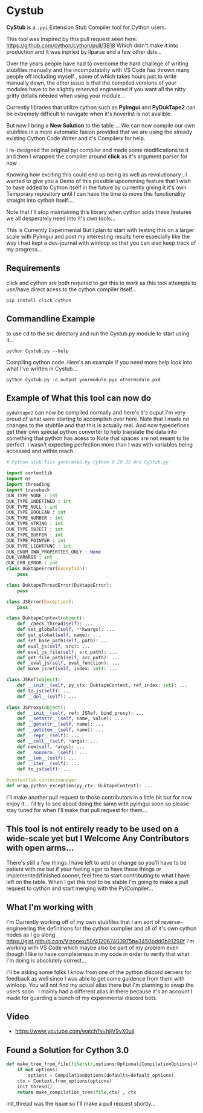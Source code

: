 # Cystub

__CyStub__ is a `.pyi` Extension Stub Compiler tool for Cython users. 

This tool was Inspired by this pull request seen here: https://github.com/cython/cython/pull/3818
Which didn't make it into production and It was inpried by llparse and a few other dsls...


Over the years people have had to overcome the hard challege of writing stubfiles manually and 
the incompatabilty with VS Code has thrown many people off including myself , some of which takes hours just to write manually down,
the other issue is that the compiled versions of your modules have to be slightly reserved engineered
if you want all the nitty gritty details needed when using your module...

Currently libraries that utilize cython such as __PyImgui__ and __PyDukTape2__ can be extremely difficult to navigate when it's hoverlist is not avalible. 

But now I bring a __New Solution__ to the table ...
We can now compile our own stubfiles in a more automatic fasion provided that we are using 
the already existing Cython Code Writer and it's Compilers for help.

I re-designed the original pyi compiler and made some modifications to it and then I
wrapped the compiler around __click__ as it's argument parser for now . 

Knowing how exciting this could end up being as well as revolutionary , I wanted to 
give you a Demo of this possible upcomming feature that I wish to have added to Cython itself in the future
by currently giving it it's own Temporary repository until 
I can have the time to move this functionality straight into cython itself....

Note that I'll stop maintaining this library 
when cython adds these features we all 
desperately need into it's own tools...

This is Currently Experimental But I plan to start with testing this on a larger scale with PyImgui and post my interesting results here especially like the way I had kept a dev-journal with winloop so that you can also keep track of my progress...

## Requirements
click and cython are both required to get this to work as this tool attempts to use/have direct acess to the cython compiler itself...

```
pip install click cython
```

## Commandline Example 

to use cd to the src directory and run the Cystub.py module to start using it... 
```
python Cystub.py --help
```
 
Compiling cython code. Here's an example if you need more help look into what I've written in Cystub...
```
python Cystub.py -o output yourmodule.pyx othermodule.pxd 
```

## Example of What this tool can now do
`pyduktape2` can now be compiled normally and here's it's ouput I'm very proud of what were starting to accomplish over here. Note that I made no changes to the stubfile and that this is actually real. And now typedefines get their own special python converter to help translate the data into something that python has acess to Note that spaces are not meant to be perfect. I wasn't expecting perfection more than I was with variables being accessed and within reach.

```python
# Python stub file generated by Cython 0.29.35 And CyStub.py

import contextlib
import os
import threading
import traceback
DUK_TYPE_NONE : int
DUK_TYPE_UNDEFINED : int
DUK_TYPE_NULL : int
DUK_TYPE_BOOLEAN : int
DUK_TYPE_NUMBER : int
DUK_TYPE_STRING : int
DUK_TYPE_OBJECT : int
DUK_TYPE_BUFFER : int
DUK_TYPE_POINTER : int
DUK_TYPE_LIGHTFUNC : int
DUK_ENUM_OWN_PROPERTIES_ONLY : None
DUK_VARARGS : int
DUK_ERR_ERROR : int
class DuktapeError(Exception):
    pass

class DuktapeThreadError(DuktapeError):
    pass

class JSError(Exception):
    pass

class DuktapeContext(object):
    def _check_thread(self): ...
    def set_globals(self, **kwargs): ...
    def get_global(self, name): ...
    def set_base_path(self, path): ...
    def eval_js(self, src): ...
    def eval_js_file(self, src_path): ...
    def get_file_path(self, src_path): ...
    def _eval_js(self, eval_function): ...
    def make_jsref(self, index: int): ...

class JSRef(object):
    def __init__(self, py_ctx: DuktapeContext, ref_index: int): ...
    def to_js(self): ...
    def __del__(self): ...

class JSProxy(object):
    def __init__(self, ref: JSRef, bind_proxy): ...
    def __setattr__(self, name, value): ...
    def __getattr__(self, name): ...
    def __getitem__(self, name): ...
    def __repr__(self): ...
    def __call__(self, *args): ...
    def new(self, *args): ...
    def __nonzero__(self): ...
    def __len__(self): ...
    def __iter__(self): ...
    def to_js(self): ...

@contextlib.contextmanager
def wrap_python_exception(py_ctx: DuktapeContext): ...
```
I'll make another pull request to those contributors in a little bit but for now enjoy it...
I'll try to see about doing the same with pyimgui soon so please stay tuned for when I'll make that pull request for them...


## This tool is not entirely ready to be used on a wide-scale yet but I Welcome Any Contributors with open arms...
There's still a few things I have left to add or change so you'll have to be patient with me but if your feeling egar to have these things or implemented/finished sooner, feel free to start contributing to what I have left on the table. When I get this tool to be stable I'm going to make a pull request to cython and start merging with the PyiCompiler...

## What I'm working with
I'm Currently working off of my own stubfiles that I am sort of reverse-engineering the definitions for the cython complier and all of it's own cython nodes as I go along 
https://gist.github.com/Vizonex/58f412067403975be3450bdd0b91298f
I'm working with VS Code which maybe also be part of my problem even though I like to have completeness in my code in order to verify that what I'm doing is absolutely correct...

I'll be asking some folks I know from one of the python discord servers for feedback 
as well since I was able to get some guidence from them with winloop. You will not find my actual alias there but I'm planning to swap the users soon . I mainly had a different alias in there because it's an account I made for guarding a bunch of my experimental discord bots. 

## Video
- https://www.youtube.com/watch?v=hIjV9vX0uiI

## Found a Solution for Cython 3.0 
```python
def make_tree_from_file(file:str,options:Optional[CompilationOptions]=None):
    if not options:
        options = CompilationOptions(defaults=default_options)
    ctx = Context.from_options(options)
    init_thread()
    return make_compilation_tree(file,ctx) , ctx
```
init_thread was the issue so I'll make a pull request shortly...
